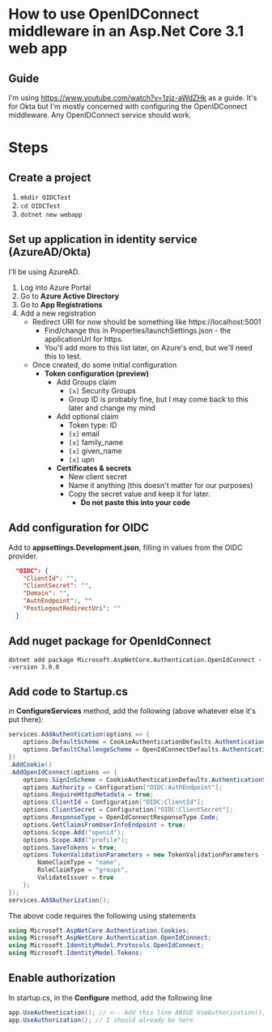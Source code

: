 # How to use OpenIDConnect middleware in an Asp.Net Core 3.1 web app

## Guide
I'm using https://www.youtube.com/watch?v=1zjz-aWdZHk as a guide. It's for Okta but I'm mostly concerned with  configuring the OpenIDConnect middleware. Any OpenIDConnect service should work.

# Steps

## Create a project
1. `mkdir OIDCTest`
2. `cd OIDCTest`
3. `dotnet new webapp`


## Set up application in identity service (AzureAD/Okta)
I'll be using AzureAD.

1. Log into Azure Portal
2. Go to **Azure Active Directory**
3. Go to **App Registrations**
4. Add a new registration
   * Redirect URI for now should be something like https://localhost:5001
      * Find/change this in Properties/launchSettings.json - the applicationUrl for https.
      * You'll add more to this list later, on Azure's end, but we'll need this to test.
   * Once created, do some initial configuration
     * **Token configuration (preview)**
       * Add Groups claim
            * `[x]` Security Groups
            * Group ID is probably fine, but I may come back to this later and change my mind
        * Add optional claim
            * Token type: ID
            * `[x]` email
            * `[x]` family_name
            * `[x]` given_name
            * `[x]` upn
        *  **Certificates & secrets**
            * New client secret
            * Name it anything (this doesn't matter for our purposes)
            * Copy the secret value and keep it for later.
                * **Do not paste this into your code**

## Add configuration for OIDC
Add to **appsettings.Development.json**, filling in values from the OIDC provider.
```json
  "OIDC": {
    "ClientId": "",
    "ClientSecret": "",
    "Domain": "",
    "AuthEndpoint":, ""
    "PostLogoutRedirectUri": "" 
  }
 ```

## Add nuget package for OpenIdConnect
 `dotnet add package Microsoft.AspNetCore.Authentication.OpenIdConnect --version 3.0.0`

## Add code to Startup.cs
in **ConfigureServices** method, add the following (above whatever else it's put there):
```csharp
services.AddAuthentication(options => {
    options.DefaultScheme = CookieAuthenticationDefaults.AuthenticationScheme;
    options.DefaultChallengeScheme = OpenIdConnectDefaults.AuthenticationScheme;
})
.AddCookie()
.AddOpenIdConnect(options => {
    options.SignInScheme = CookieAuthenticationDefaults.AuthenticationScheme;
    options.Authority = Configuration["OIDC:AuthEndpoint"];
    options.RequireHttpsMetadata = true;
    options.ClientId = Configuration["OIDC:ClientId"];
    options.ClientSecret = Configuration["OIDC:ClientSecret"];
    options.ResponseType = OpenIdConnectResponseType.Code;
    options.GetClaimsFromUserInfoEndpoint = true;
    options.Scope.Add("openid");
    options.Scope.Add("profile");
    options.SaveTokens = true;
    options.TokenValidationParameters = new TokenValidationParameters {
        NameClaimType = "name",
        RoleClaimType = "groups",
        ValidateIssuer = true
    };
});
services.AddAuthorization();
```

The above code requires the following using statements
```csharp
using Microsoft.AspNetCore.Authentication.Cookies;
using Microsoft.AspNetCore.Authentication.OpenIdConnect;
using Microsoft.IdentityModel.Protocols.OpenIdConnect;
using Microsoft.IdentityModel.Tokens;
```

## Enable authorization
In startup.cs, in the **Configure** method, add the following line

```csharp
app.UseAuthentication(); // <-- Add this line ABOVE UseAuthorization();
app.UseAuthorization(); // I should already be here
```
